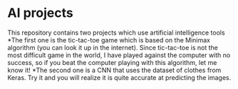 # AI projects

This repository contains two projects which use artificial intelligence tools
*The first one is the tic-tac-toe game which is based on the Minimax algorithm (you can look it up in the internet). Since tic-tac-toe is not the most difficult game in the world, I have played against the computer with no success, so if you beat the computer playing with this algorithm, let me know it!
*The second one is a CNN that uses the dataset of clothes from Keras. Try it and you will realize it is quite accurate at predicting the images.
